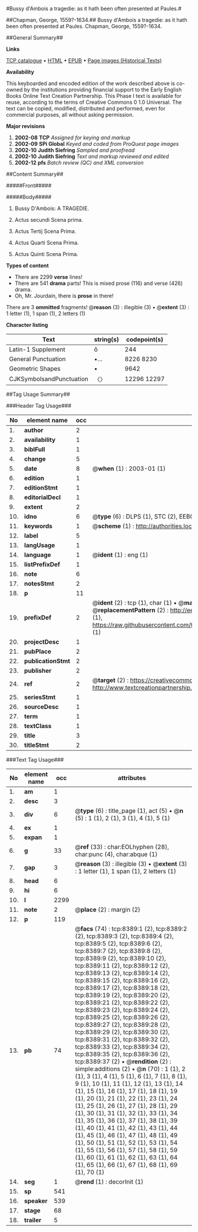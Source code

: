 #Bussy d'Ambois a tragedie: as it hath been often presented at Paules.#

##Chapman, George, 1559?-1634.##
Bussy d'Ambois a tragedie: as it hath been often presented at Paules.
Chapman, George, 1559?-1634.

##General Summary##

**Links**

[TCP catalogue](http://www.ota.ox.ac.uk/tcp/)  • 
[HTML](http://tei.it.ox.ac.uk/tcp/Texts-HTML/free/A18/A18403.html)  • 
[EPUB](http://tei.it.ox.ac.uk/tcp/Texts-EPUB/free/A18/A18403.epub) • 
[Page images (Historical Texts)](https://data.historicaltexts.jisc.ac.uk/view?pubId=eebo-99843643e&pageId=eebo-99843643e-8389-1)

**Availability**

This keyboarded and encoded edition of the
	       work described above is co-owned by the institutions
	       providing financial support to the Early English Books
	       Online Text Creation Partnership. This Phase I text is
	       available for reuse, according to the terms of Creative
	       Commons 0 1.0 Universal. The text can be copied,
	       modified, distributed and performed, even for
	       commercial purposes, all without asking permission.

**Major revisions**

1. __2002-08__ __TCP__ *Assigned for keying and markup*
1. __2002-09__ __SPi Global__ *Keyed and coded from ProQuest page images*
1. __2002-10__ __Judith Siefring__ *Sampled and proofread*
1. __2002-10__ __Judith Siefring__ *Text and markup reviewed and edited*
1. __2002-12__ __pfs__ *Batch review (QC) and XML conversion*

##Content Summary##

#####Front#####

#####Body#####

1. Bussy D'Ambois: A TRAGEDIE.

1. Actus secundi Scena prima.

1. Actus Tertij Scena Prima.

1. Actus Quarti Scena Prima.

1. Actus Quinti Scena Prima.

**Types of content**

  * There are 2299 **verse** lines!
  * There are 541 **drama** parts! This is mixed prose (116) and verse (426) drama.
  * Oh, Mr. Jourdain, there is **prose** in there!

There are 3 **ommitted** fragments! 
 @__reason__ (3) : illegible (3)  •  @__extent__ (3) : 1 letter (1), 1 span (1), 2 letters (1)

**Character listing**


|Text|string(s)|codepoint(s)|
|---|---|---|
|Latin-1 Supplement|ô|244|
|General Punctuation|•…|8226 8230|
|Geometric Shapes|▪|9642|
|CJKSymbolsandPunctuation|〈〉|12296 12297|

##Tag Usage Summary##

###Header Tag Usage###

|No|element name|occ|attributes|
|---|---|---|---|
|1.|__author__|2||
|2.|__availability__|1||
|3.|__biblFull__|1||
|4.|__change__|5||
|5.|__date__|8| @__when__ (1) : 2003-01 (1)|
|6.|__edition__|1||
|7.|__editionStmt__|1||
|8.|__editorialDecl__|1||
|9.|__extent__|2||
|10.|__idno__|6| @__type__ (6) : DLPS (1), STC (2), EEBO-CITATION (1), PROQUEST (1), VID (1)|
|11.|__keywords__|1| @__scheme__ (1) : http://authorities.loc.gov/ (1)|
|12.|__label__|5||
|13.|__langUsage__|1||
|14.|__language__|1| @__ident__ (1) : eng (1)|
|15.|__listPrefixDef__|1||
|16.|__note__|6||
|17.|__notesStmt__|2||
|18.|__p__|11||
|19.|__prefixDef__|2| @__ident__ (2) : tcp (1), char (1)  •  @__matchPattern__ (2) : ([0-9\-]+):([0-9IVX]+) (1), (.+) (1)  •  @__replacementPattern__ (2) : http://eebo.chadwyck.com/downloadtiff?vid=$1&page=$2 (1), https://raw.githubusercontent.com/textcreationpartnership/Texts/master/tcpchars.xml#$1 (1)|
|20.|__projectDesc__|1||
|21.|__pubPlace__|2||
|22.|__publicationStmt__|2||
|23.|__publisher__|2||
|24.|__ref__|2| @__target__ (2) : https://creativecommons.org/publicdomain/zero/1.0/ (1), http://www.textcreationpartnership.org/docs/. (1)|
|25.|__seriesStmt__|1||
|26.|__sourceDesc__|1||
|27.|__term__|1||
|28.|__textClass__|1||
|29.|__title__|3||
|30.|__titleStmt__|2||


###Text Tag Usage###

|No|element name|occ|attributes|
|---|---|---|---|
|1.|__am__|1||
|2.|__desc__|3||
|3.|__div__|6| @__type__ (6) : title_page (1), act (5)  •  @__n__ (5) : 1 (1), 2 (1), 3 (1), 4 (1), 5 (1)|
|4.|__ex__|1||
|5.|__expan__|1||
|6.|__g__|33| @__ref__ (33) : char:EOLhyphen (28), char:punc (4), char:abque (1)|
|7.|__gap__|3| @__reason__ (3) : illegible (3)  •  @__extent__ (3) : 1 letter (1), 1 span (1), 2 letters (1)|
|8.|__head__|6||
|9.|__hi__|6||
|10.|__l__|2299||
|11.|__note__|2| @__place__ (2) : margin (2)|
|12.|__p__|119||
|13.|__pb__|74| @__facs__ (74) : tcp:8389:1 (2), tcp:8389:2 (2), tcp:8389:3 (2), tcp:8389:4 (2), tcp:8389:5 (2), tcp:8389:6 (2), tcp:8389:7 (2), tcp:8389:8 (2), tcp:8389:9 (2), tcp:8389:10 (2), tcp:8389:11 (2), tcp:8389:12 (2), tcp:8389:13 (2), tcp:8389:14 (2), tcp:8389:15 (2), tcp:8389:16 (2), tcp:8389:17 (2), tcp:8389:18 (2), tcp:8389:19 (2), tcp:8389:20 (2), tcp:8389:21 (2), tcp:8389:22 (2), tcp:8389:23 (2), tcp:8389:24 (2), tcp:8389:25 (2), tcp:8389:26 (2), tcp:8389:27 (2), tcp:8389:28 (2), tcp:8389:29 (2), tcp:8389:30 (2), tcp:8389:31 (2), tcp:8389:32 (2), tcp:8389:33 (2), tcp:8389:34 (2), tcp:8389:35 (2), tcp:8389:36 (2), tcp:8389:37 (2)  •  @__rendition__ (2) : simple:additions (2)  •  @__n__ (70) : 1 (1), 2 (1), 3 (1), 4 (1), 5 (1), 6 (1), 7 (1), 8 (1), 9 (1), 10 (1), 11 (1), 12 (1), 13 (1), 14 (1), 15 (1), 16 (1), 17 (1), 18 (1), 19 (1), 20 (1), 21 (1), 22 (1), 23 (1), 24 (1), 25 (1), 26 (1), 27 (1), 28 (1), 29 (1), 30 (1), 31 (1), 32 (1), 33 (1), 34 (1), 35 (1), 36 (1), 37 (1), 38 (1), 39 (1), 40 (1), 41 (1), 42 (1), 43 (1), 44 (1), 45 (1), 46 (1), 47 (1), 48 (1), 49 (1), 50 (1), 51 (1), 52 (1), 53 (1), 54 (1), 55 (1), 56 (1), 57 (1), 58 (1), 59 (1), 60 (1), 61 (1), 62 (1), 63 (1), 64 (1), 65 (1), 66 (1), 67 (1), 68 (1), 69 (1), 70 (1)|
|14.|__seg__|1| @__rend__ (1) : decorInit (1)|
|15.|__sp__|541||
|16.|__speaker__|539||
|17.|__stage__|68||
|18.|__trailer__|5||
